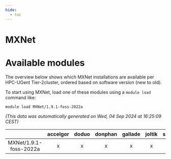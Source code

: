 ```yaml
---
hide:
  - toc
---
```


MXNet
=====

# Available modules


The overview below shows which MXNet installations are available per HPC-UGent Tier-2cluster, ordered based on software version (new to old).

To start using MXNet, load one of these modules using a `module load` command like:

```shell
module load MXNet/1.9.1-foss-2022a
```

*(This data was automatically generated on Wed, 04 Sep 2024 at 16:25:09 CEST)*  

| |accelgor|doduo|donphan|gallade|joltik|shinx|skitty|
| :---: | :---: | :---: | :---: | :---: | :---: | :---: | :---: |
|MXNet/1.9.1-foss-2022a|x|x|x|x|x|-|x|
